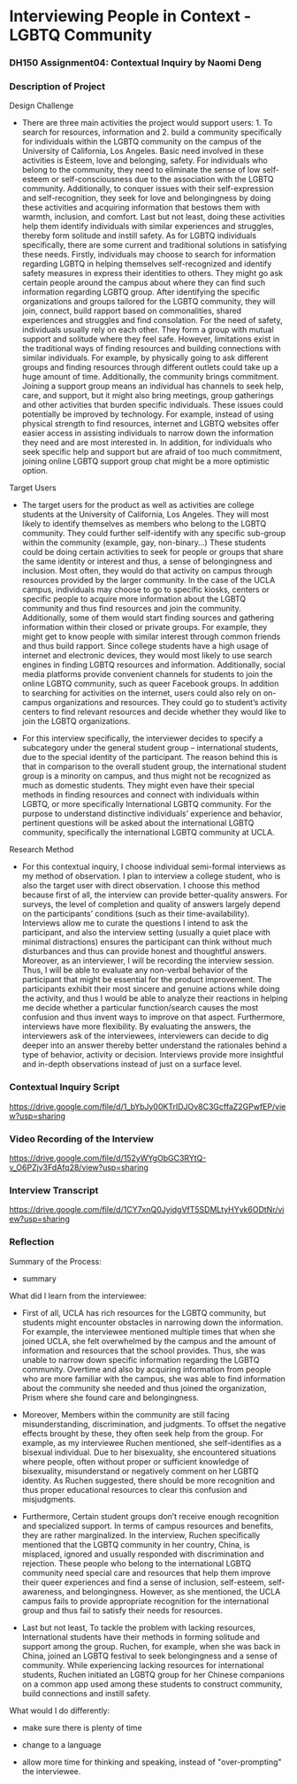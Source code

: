 # Interviewing People in Context - LGBTQ Community

### DH150 Assignment04: Contextual Inquiry by Naomi Deng

### Description of Project 

Design Challenge

- There are three main activities the project would support users: 1. To search for resources, information and 2. build a community specifically for individuals within the LGBTQ community on the campus of the University of California, Los Angeles.  Basic need involved in these activities is Esteem, love and belonging, safety. For individuals who belong to the community, they need to eliminate the sense of low self-esteem or self-consciousness due to the association with the LGBTQ community. Additionally, to conquer issues with their self-expression and self-recognition, they seek for love and belongingness by doing these activities and acquiring information that bestows them with warmth, inclusion, and comfort. Last but not least, doing these activities help them identify individuals with similar experiences and struggles, thereby form solitude and instill safety. As for LGBTQ individuals specifically, there are some current and traditional solutions in satisfying these needs. Firstly, individuals may choose to search for information regarding LGBTQ in helping themselves self-recognized and identify safety measures in express their identities to others. They might go ask certain people around the campus about where they can find such information regarding LGBTQ group. After identifying the specific organizations and groups tailored for the LGBTQ community, they will join, connect, build rapport based on commonalities, shared experiences and struggles and find consolation. For the need of safety, individuals usually rely on each other. They form a group with mutual support and solitude where they feel safe. However, limitations exist in the traditional ways of finding resources and building connections with similar individuals. For example, by physically going to ask different groups and finding resources through different outlets could take up a huge amount of time. Additionally, the community brings commitment. Joining a support group means an individual has channels to seek help, care, and support, but it might also bring meetings, group gatherings and other activities that burden specific individuals. These issues could potentially be improved by technology. For example, instead of using physical strength to find resources, internet and LGBTQ websites offer easier access in assisting individuals to narrow down the information they need and are most interested in. In addition, for individuals who seek specific help and support but are afraid of too much commitment, joining online LGBTQ support group chat might be a more optimistic option.

Target Users

- The target users for the product as well as activities are college students at the University of California, Los Angeles. They will most likely to identify themselves as members who belong to the LGBTQ community. They could further self-identify with any specific sub-group within the community (example, gay, non-binary…)  These students could be doing certain activities to seek for people or groups that share the same identity or interest and thus, a sense of belongingness and inclusion. Most often, they would do that activity on campus through resources provided by the larger community. In the case of the UCLA campus, individuals may choose to go to specific kiosks, centers or specific people to acquire more information about the LGBTQ community and thus find resources and join the community. Additionally, some of them would start finding sources and gathering information within their closed or private groups. For example, they might get to know people with similar interest through common friends and thus build rapport. Since college students have a high usage of internet and electronic devices, they would most likely to use search engines in finding LGBTQ resources and information. Additionally, social media platforms provide convenient channels for students to join the online LGBTQ community, such as queer Facebook groups. In addition to searching for activities on the internet, users could also rely on on-campus organizations and resources. They could go to student’s activity centers to find relevant resources and decide whether they would like to join the LGBTQ organizations. 

- For this interview specifically, the interviewer decides to specify a subcategory under the general student group – international students, due to the special identity of the participant. The reason behind this is that in comparison to the overall student group, the international student group is a minority on campus, and thus might not be recognized as much as domestic students. They might even have their special methods in finding resources and connect with individuals within LGBTQ, or more specifically International LGBTQ community. For the purpose to understand distinctive individuals’ experience and behavior, pertinent questions will be asked about the international LGBTQ community, specifically the international LGBTQ community at UCLA. 

Research Method

- For this contextual inquiry, I choose individual semi-formal interviews as my method of observation. I plan to interview a college student, who is also the target user with direct observation. I choose this method because first of all, the interview can provide better-quality answers. For surveys, the level of completion and quality of answers largely depend on the participants’ conditions (such as their time-availability). Interviews allow me to curate the questions I intend to ask the participant, and also the interview setting (usually a quiet place with minimal distractions) ensures the participant can think without much disturbances and thus can provide honest and thoughtful answers. Moreover, as an interviewer, I will be recording the interview session. Thus, I will be able to evaluate any non-verbal behavior of the participant that might be essential for the product improvement. The participants exhibit their most sincere and genuine actions while doing the activity, and thus I would be able to analyze their reactions in helping me decide whether a particular function/search causes the most confusion and thus invent ways to improve on that aspect. Furthermore, interviews have more flexibility. By evaluating the answers, the interviewers ask of the interviewees, interviewers can decide to dig deeper into an answer thereby better understand the rationales behind a type of behavior, activity or decision. Interviews provide more insightful and in-depth observations instead of just on a surface level. 

### Contextual Inquiry Script

https://drive.google.com/file/d/1_bYbJy00KTrIDJOv8C3GcffaZ2GPwfEP/view?usp=sharing

### Video Recording of the Interview

https://drive.google.com/file/d/152yWYgObGC3RYtQ-v_O6PZjv3FdAfq28/view?usp=sharing

### Interview Transcript

https://drive.google.com/file/d/1CY7xnQ0JyidgVfT5SDMLtyHYyk6ODtNr/view?usp=sharing

### Reflection

Summary of the Process: 

- summary

What did I learn from the interviewee: 

- First of all, UCLA has rich resources for the LGBTQ community, but students might encounter obstacles in narrowing down the information. For example, the interviewee mentioned multiple times that when she joined UCLA, she felt overwhelmed by the campus and the amount of information and resources that the school provides. Thus, she was unable to narrow down specific information regarding the LGBTQ community. Overtime and also by acquiring information from people who are more familiar with the campus, she was able to find information about the community she needed and thus joined the organization, Prism where she found care and belongingness. 

- Moreover, Members within the community are still facing misunderstanding, discrimination, and judgments. To offset the negative effects brought by these, they often seek help from the group. For example, as my interviewee Ruchen mentioned, she self-identifies as a bisexual individual. Due to her bisexuality, she encountered situations where people, often without proper or sufficient knowledge of bisexuality, misunderstand or negatively comment on her LGBTQ identity. As Ruchen suggested, there should be more recognition and thus proper educational resources to clear this confusion and misjudgments. 

- Furthermore, Certain student groups don’t receive enough recognition and specialized support. In terms of campus resources and benefits, they are rather marginalized. In the interview, Ruchen specifically mentioned that the LGBTQ community in her country, China, is misplaced, ignored and usually responded with discrimination and rejection. These people who belong to the international LGBTQ community need special care and resources that help them improve their queer experiences and find a sense of inclusion, self-esteem, self-awareness, and belongingness. However, as she mentioned, the UCLA campus fails to provide appropriate recognition for the international group and thus fail to satisfy their needs for resources.  

- Last but not least, To tackle the problem with lacking resources, International students have their methods in forming solitude and support among the group. Ruchen, for example, when she was back in China, joined an LGBTQ festival to seek belongingness and a sense of community. While experiencing lacking resources for international students, Ruchen initiated an LGBTQ group for her Chinese companions on a common app used among these students to construct community, build connections and instill safety. 

What would I do differently: 

- make sure there is plenty of time

- change to a language 

- allow more time for thinking and speaking, instead of "over-prompting" the interviewee. 



